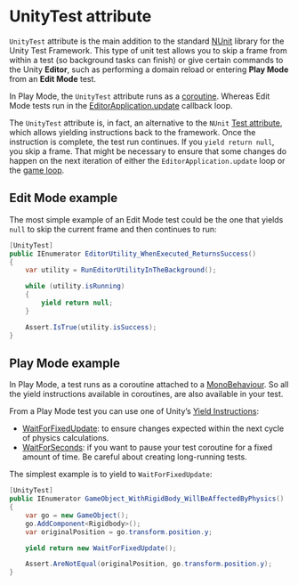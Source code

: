 # UnityTest attribute

`UnityTest` attribute is the main addition to the standard [NUnit](http://www.nunit.org/) library for the Unity Test
Framework. This type of unit test allows you to skip a frame from within a test (so background tasks can finish) or give
certain commands to the Unity **Editor**, such as performing a domain reload or entering **Play Mode** from an **Edit
Mode** test.

In Play Mode, the `UnityTest` attribute runs as a [coroutine](https://docs.unity3d.com/Manual/Coroutines.html). Whereas
Edit Mode tests run in
the [EditorApplication.update](https://docs.unity3d.com/ScriptReference/EditorApplication-update.html) callback loop.

The `UnityTest` attribute is, in fact, an alternative to
the `NUnit` [Test attribute](https://github.com/nunit/docs/wiki/Test-Attribute), which allows yielding instructions back
to the framework. Once the instruction is complete, the test run continues. If you `yield return null`, you skip a
frame. That might be necessary to ensure that some changes do happen on the next iteration of either
the `EditorApplication.update` loop or the [game loop](https://docs.unity3d.com/Manual/ExecutionOrder.html).

## Edit Mode example

The most simple example of an Edit Mode test could be the one that yields `null` to skip the current frame and then
continues to run:

```C#
[UnityTest]
public IEnumerator EditorUtility_WhenExecuted_ReturnsSuccess()
{
    var utility = RunEditorUtilityInTheBackground();

    while (utility.isRunning)
    {
        yield return null;
    }

    Assert.IsTrue(utility.isSuccess);
}    
```

## Play Mode example

In Play Mode, a test runs as a coroutine attached to
a [MonoBehaviour](https://docs.unity3d.com/ScriptReference/MonoBehaviour.html). So all the yield instructions available
in coroutines, are also available in your test.

From a Play Mode test you can use one of
Unity’s [Yield Instructions](https://docs.unity3d.com/ScriptReference/YieldInstruction.html):

- [WaitForFixedUpdate](https://docs.unity3d.com/ScriptReference/WaitForFixedUpdate.html): to ensure changes expected
  within the next cycle of physics calculations.
- [WaitForSeconds](https://docs.unity3d.com/ScriptReference/WaitForSeconds.html): if you want to pause your test
  coroutine for a fixed amount of time. Be careful about creating long-running tests.

The simplest example is to yield to `WaitForFixedUpdate`:

```c#
[UnityTest]
public IEnumerator GameObject_WithRigidBody_WillBeAffectedByPhysics()
{
    var go = new GameObject();
    go.AddComponent<Rigidbody>();
    var originalPosition = go.transform.position.y;

    yield return new WaitForFixedUpdate();

    Assert.AreNotEqual(originalPosition, go.transform.position.y);
}
```
